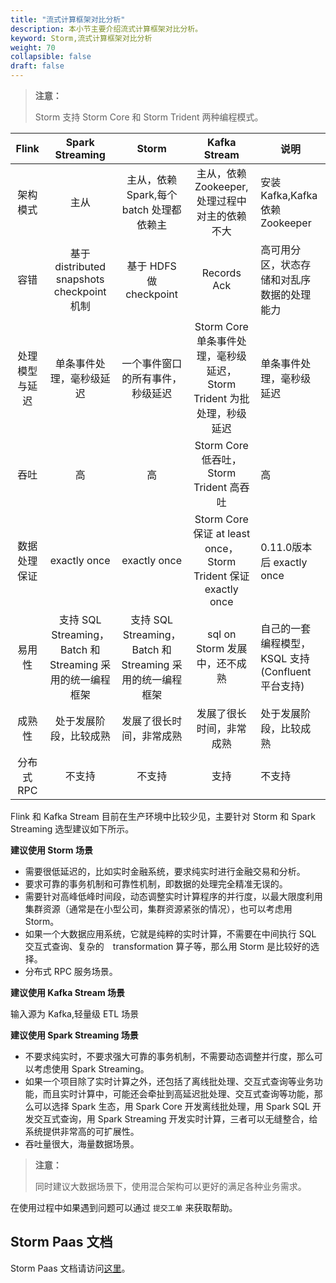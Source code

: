 ```yaml
---
title: "流式计算框架对比分析"
description: 本小节主要介绍流式计算框架对比分析。 
keyword: Storm,流式计算框架对比分析
weight: 70
collapsible: false
draft: false
---
```


> **注意：**
>
> Storm 支持 Storm Core 和 Storm Trident 两种编程模式。

|     Flink      |                      Spark Streaming                      |                           Storm                           |                         Kafka Stream                         | 说明                                              |
| :------------: | :-------------------------------------------------------: | :-------------------------------------------------------: | :----------------------------------------------------------: | ------------------------------------------------- |
|    架构模式    |                           主从                            |         主从，依赖 Spark,每个 batch 处理都依赖主          |        主从，依赖 Zookeeper,处理过程中对主的依赖不大         | 安装 Kafka,Kafka 依赖 Zookeeper                   |
|      容错      |        基于 distributed snapshots checkpoint 机制         |                  基于 HDFS 做 checkpoint                  |                         Records Ack                          | 高可用分区，状态存储和对乱序数据的处理能力        |
| 处理模型与延迟 |                 单条事件处理，毫秒级延迟                  |             一个事件窗口的所有事件，秒级延迟              | Storm Core 单条事件处理，毫秒级延迟，Storm Trident 为批处理，秒级延迟 | 单条事件处理，毫秒级延迟                          |
|      吞吐      |                            高                             |                            高                             |           Storm Core 低吞吐，Storm Trident 高吞吐            | 高                                                |
|  数据处理保证  |                       exactly once                        |                       exactly once                        | Storm Core保证 at least once，Storm Trident 保证 exactly once | 0.11.0版本后 exactly once                         |
|     易用性     | 支持 SQL Streaming，Batch 和 Streaming 采用的统一编程框架 | 支持 SQL Streaming，Batch 和 Streaming 采用的统一编程框架 |                sql on Storm 发展中，还不成熟                 | 自己的一套编程模型，KSQL 支持(Confluent 平台支持) |
|     成熟性     |                  处于发展阶段，比较成熟                   |                 发展了很长时间，非常成熟                  |                   发展了很长时间，非常成熟                   | 处于发展阶段，比较成熟                            |
|   分布式 RPC   |                          不支持                           |                          不支持                           |                             支持                             | 不支持                                            |

Flink 和 Kafka Stream 目前在生产环境中比较少见，主要针对 Storm 和 Spark Streaming 选型建议如下所示。

**建议使用 Storm 场景**

- 需要很低延迟的，比如实时金融系统，要求纯实时进行金融交易和分析。
- 要求可靠的事务机制和可靠性机制，即数据的处理完全精准无误的。
- 需要针对高峰低峰时间段，动态调整实时计算程序的并行度，以最大限度利用集群资源（通常是在小型公司，集群资源紧张的情况），也可以考虑用 Storm。
- 如果一个大数据应用系统，它就是纯粹的实时计算，不需要在中间执行 SQL 交互式查询、复杂的　transformation 算子等，那么用 Storm 是比较好的选择。
- 分布式 RPC 服务场景。

**建议使用 Kafka Stream 场景**

输入源为 Kafka,轻量级 ETL 场景

**建议使用 Spark Streaming 场景**

- 不要求纯实时，不要求强大可靠的事务机制，不需要动态调整并行度，那么可以考虑使用 Spark Streaming。
- 如果一个项目除了实时计算之外，还包括了离线批处理、交互式查询等业务功能，而且实时计算中，可能还会牵扯到高延迟批处理、交互式查询等功能，那么可以选择 Spark 生态，用 Spark Core 开发离线批处理，用 Spark SQL 开发交互式查询，用 Spark Streaming 开发实时计算，三者可以无缝整合，给系统提供非常高的可扩展性。
- 吞吐量很大，海量数据场景。

> **注意：**
>
> 同时建议大数据场景下，使用混合架构可以更好的满足各种业务需求。

在使用过程中如果遇到问题可以通过 `提交工单` 来获取帮助。

## Storm Paas 文档

Storm Paas 文档请访问[这里](https://docs.qingcloud.com/product/big_data/storm.html)。
